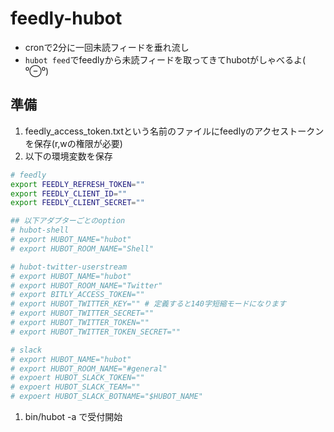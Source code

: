 # feedly-hubot

* cronで2分に一回未読フィードを垂れ流し
* `hubot feed`でfeedlyから未読フィードを取ってきてhubotがしゃべるよ( ⁰⊖⁰)

## 準備
1. feedly_access_token.txtという名前のファイルにfeedlyのアクセストークンを保存(r,wの権限が必要)
1. 以下の環境変数を保存

```sh
# feedly
export FEEDLY_REFRESH_TOKEN=""
export FEEDLY_CLIENT_ID=""
export FEEDLY_CLIENT_SECRET=""

## 以下アダプターごとのoption
# hubot-shell
# export HUBOT_NAME="hubot"
# export HUBOT_ROOM_NAME="Shell"

# hubot-twitter-userstream
# export HUBOT_NAME="hubot"
# export HUBOT_ROOM_NAME="Twitter"
# export BITLY_ACCESS_TOKEN=""
# export HUBOT_TWITTER_KEY="" # 定義すると140字短縮モードになります
# export HUBOT_TWITTER_SECRET=""
# export HUBOT_TWITTER_TOKEN=""
# export HUBOT_TWITTER_TOKEN_SECRET=""

# slack
# export HUBOT_NAME="hubot"
# export HUBOT_ROOM_NAME="#general"
# expoert HUBOT_SLACK_TOKEN=""
# expoert HUBOT_SLACK_TEAM=""
# expoert HUBOT_SLACK_BOTNAME="$HUBOT_NAME"
```

1. bin/hubot -a <adopter>で受付開始
